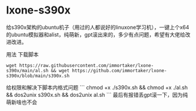 # lxone-s390x
给s390x架构的ubuntu机子（用过的人都说好的linuxone学习机），一键上个x64的ubuntu模拟器和alist，纯萌新，gpt滚出来的，多少有点问题，希望有大佬给改进改进。

用法
下载脚本
```
wget https://raw.githubusercontent.com/immortaker/lxone-s390x/main/al.sh && wget https://github.com/immortaker/lxone-s390x/blob/main/s390x.sh
```
</details>
给权限和解决下脚本内格式问题
```
chmod +x ./s390x.sh && chmod +x ./al.sh &&  dos2unix s390x.sh &&  dos2unix al.sh
```
</details>
最后有报错丢gpt滚一下，因为纯萌新啥也不会
